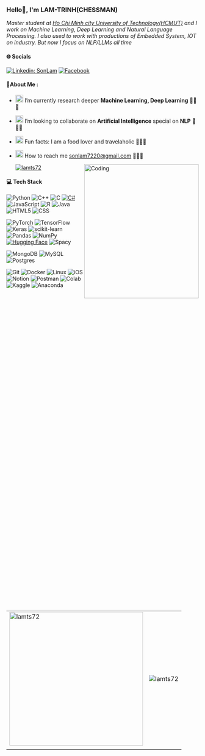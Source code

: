 ### Hello👋, I'm LAM-TRINH(CHESSMAN) </h2>
<p><em>Master student at <a href="https://hcmut.edu.vn/"> Ho Chi Minh city University of Technology(HCMUT)</a>  and I work on Machine Learning, Deep Learning and Natural Language Processing. I also used to work with productions of Embedded System, IOT on industry. But now I focus on NLP/LLMs all time</em></p>


#### 🌐 Socials
<!-- [![GitHub LamTS72](https://img.shields.io/github/followers/LamTS72?label=follow&style=social)](https://github.com/LamTS72) -->
[![Linkedin: SonLam](https://img.shields.io/badge/-SonLam-blue?style=flat-square&logo=Linkedin&logoColor=white&link=linkedin.com/in/lam-trinh-son-b09094204)](https://www.linkedin.com/in/lam-trinh-son-b09094204/)
[![Facebook](https://img.shields.io/badge/Facebook-%231877F2.svg?logo=Facebook&logoColor=white)](https://www.facebook.com/lamsmilehi/) 

#### 💫About Me :
- <img src="https://media.giphy.com/media/j5oMK60WVe1w9YaaOa/source.gif" width="20"> I’m currently research deeper **Machine Learning, Deep Learning** 👋👋👋
- <img src="https://media.giphy.com/media/j5oMK60WVe1w9YaaOa/source.gif" width="20">  I’m looking to collaborate on **Artificial Intelligence** special on **NLP** 🌝🌝🌝
- <img src="https://media.giphy.com/media/j5oMK60WVe1w9YaaOa/source.gif" width="20"> Fun facts: I am a food lover and travelaholic 👋👋👋
- <img src="https://media.giphy.com/media/j5oMK60WVe1w9YaaOa/source.gif" width="20"> How to reach me sonlam7220@gmail.com  👋👋👋
  
  <p align="left"> <a href="https://github.com/ryo-ma/github-profile-trophy"><img src="https://github-profile-trophy.vercel.app/?username=lamts72" alt="lamts72" /></a>
  <img align="right" alt="Coding" width="300" height="30%" src="https://cdn.dribbble.com/users/1059583/screenshots/4171367/coding-freak.gif"/>
  </p>

#### 💻 Tech Stack
![Python](https://img.shields.io/badge/python-3670A0?style=flat&logo=python&logoColor=ffdd54) ![C++](https://img.shields.io/badge/-C++-blue?logo=cplusplus) ![C](https://img.shields.io/badge/C-00599C.svg?logo=c&logoColor=white) 	[![C#](https://custom-icon-badges.demolab.com/badge/C%23-%23239120.svg?logo=cshrp&logoColor=white)](#) ![JavaScript](https://img.shields.io/badge/JavaScript-323330.svg?logo=javascript&logoColor=F7DF1E) ![R](https://img.shields.io/badge/r-%23276DC3.svg?style=flat&logo=r&logoColor=white) ![Java](https://img.shields.io/badge/Java-ED8B00.svg?logo=java&logoColor=white) ![HTML5](https://img.shields.io/badge/HTML5-E34F26.svg?logo=html5&logoColor=white) ![CSS](https://img.shields.io/badge/CSS-239120.svg?logo=css3&logoColor=white)

![PyTorch](https://img.shields.io/badge/PyTorch-%23EE4C2C.svg?style=flat&logo=PyTorch&logoColor=white) ![TensorFlow](https://img.shields.io/badge/TensorFlow-%23FF6F00.svg?style=flat&logo=TensorFlow&logoColor=white) ![Keras](https://img.shields.io/badge/Keras-%23D00000.svg?style=flat&logo=Keras&logoColor=white) ![scikit-learn](https://img.shields.io/badge/scikit--learn-%23F7931E.svg?style=flat&logo=scikit-learn&logoColor=white)  ![Pandas](https://img.shields.io/badge/pandas-%23150458.svg?style=flat&logo=pandas&logoColor=white) ![NumPy](https://img.shields.io/badge/numpy-%23013243.svg?style=flat&logo=numpy&logoColor=white) [![Hugging Face](https://img.shields.io/badge/Hugging%20Face-FFD21E?logo=huggingface&logoColor=000)](#) ![Spacy](https://img.shields.io/badge/-spaCy-09A3D5?style=flat&logo=spacy&logoColor=white) 


![MongoDB](https://img.shields.io/badge/MongoDB-%234ea94b.svg?style=flat&logo=mongodb&logoColor=white) ![MySQL](https://img.shields.io/badge/mysql-%2300f.svg?style=flat&logo=mysql&logoColor=white) ![Postgres](https://img.shields.io/badge/postgres-316192.svg?logo=postgresql&logoColor=white)



![Git](https://img.shields.io/badge/Git-black?logo=git) ![Docker](https://img.shields.io/badge/docker-%230db7ed.svg?style=flat&logo=docker&logoColor=white) ![Linux](https://img.shields.io/badge/-Linux-grey?logo=linux) ![iOS](https://img.shields.io/badge/iOS-000000?logo=ios&logoColor=white) ![Notion](https://img.shields.io/badge/Notion-%23000000.svg?style=flat&logo=notion&logoColor=white) ![Postman](https://img.shields.io/badge/-Postman-FF6C37?style=flat&logo=postman&logoColor=white) ![Colab](https://colab.research.google.com/assets/colab-badge.svg) ![Kaggle](https://kaggle.com/static/images/open-in-kaggle.svg) ![Anaconda](https://img.shields.io/badge/Anaconda-%2344A833.svg?style=flat&logo=anaconda&logoColor=white)  

<table>
  <tr>
    <td>
      <img width="350" src="https://github-readme-stats.vercel.app/api/top-langs?username=lamts72&show_icons=true&locale=en&layout=compact" alt="lamts72" />
    </td>
    <td>
      <img src="https://github-readme-stats.vercel.app/api?username=lamts72&show_icons=true&locale=en" alt="lamts72" />
    </td>
  </tr>
  <tr>
    <td colspan="2" align="center">
<!--       <img width="100%"  src="https://github-readme-streak-stats.herokuapp.com/?user=lamts72&" alt="lamts72" /> -->
    </td>
  </tr>
</table>

